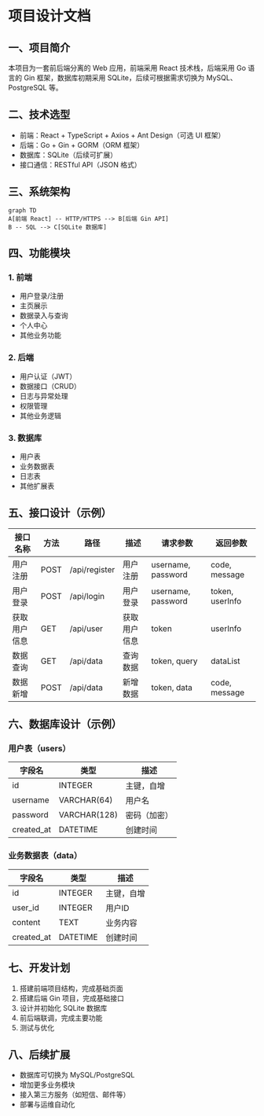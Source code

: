 # 项目设计文档

## 一、项目简介

本项目为一套前后端分离的 Web 应用，前端采用 React 技术栈，后端采用 Go 语言的 Gin 框架，数据库初期采用 SQLite，后续可根据需求切换为 MySQL、PostgreSQL 等。

## 二、技术选型

- 前端：React + TypeScript + Axios + Ant Design（可选 UI 框架）
- 后端：Go + Gin + GORM（ORM 框架）
- 数据库：SQLite（后续可扩展）
- 接口通信：RESTful API（JSON 格式）

## 三、系统架构

```mermaid
graph TD
A[前端 React] -- HTTP/HTTPS --> B[后端 Gin API]
B -- SQL --> C[SQLite 数据库]
```

## 四、功能模块

### 1. 前端

- 用户登录/注册
- 主页展示
- 数据录入与查询
- 个人中心
- 其他业务功能

### 2. 后端

- 用户认证（JWT）
- 数据接口（CRUD）
- 日志与异常处理
- 权限管理
- 其他业务逻辑

### 3. 数据库

- 用户表
- 业务数据表
- 日志表
- 其他扩展表

## 五、接口设计（示例）

| 接口名称      | 方法 | 路径           | 描述         | 请求参数         | 返回参数         |
|---------------|------|----------------|--------------|------------------|------------------|
| 用户注册      | POST | /api/register  | 用户注册     | username, password | code, message    |
| 用户登录      | POST | /api/login     | 用户登录     | username, password | token, userInfo  |
| 获取用户信息  | GET  | /api/user      | 获取用户信息 | token            | userInfo         |
| 数据查询      | GET  | /api/data      | 查询数据     | token, query      | dataList         |
| 数据新增      | POST | /api/data      | 新增数据     | token, data       | code, message    |

## 六、数据库设计（示例）

### 用户表（users）

| 字段名     | 类型         | 描述         |
|------------|--------------|--------------|
| id         | INTEGER      | 主键，自增   |
| username   | VARCHAR(64)  | 用户名       |
| password   | VARCHAR(128) | 密码（加密） |
| created_at | DATETIME     | 创建时间     |

### 业务数据表（data）

| 字段名     | 类型         | 描述         |
|------------|--------------|--------------|
| id         | INTEGER      | 主键，自增   |
| user_id    | INTEGER      | 用户ID       |
| content    | TEXT         | 业务内容     |
| created_at | DATETIME     | 创建时间     |

## 七、开发计划

1. 搭建前端项目结构，完成基础页面
2. 搭建后端 Gin 项目，完成基础接口
3. 设计并初始化 SQLite 数据库
4. 前后端联调，完成主要功能
5. 测试与优化

## 八、后续扩展

- 数据库可切换为 MySQL/PostgreSQL
- 增加更多业务模块
- 接入第三方服务（如短信、邮件等）
- 部署与运维自动化 